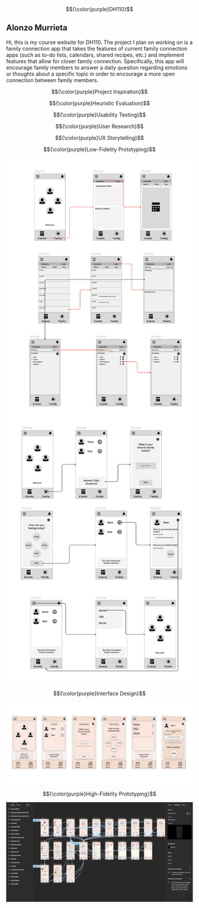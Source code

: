 $${\color{purple}DH110}$$
<h2>Alonzo Murrieta</h2>
Hi, this is my course website for DH110. 
The project I plan on working on is a family connection app that takes the features of current family connection apps (such as to-do lists, calendars, shared recipes, etc.) and implement features that allow for closer family connection. Specifically, this app will encourage family members to answer a daily question regarding emotions or thoughts about a specific topic in order to encourage a more open connection between family members.

$${\color{purple}Project Inspiration}$$

$${\color{purple}Heuristic Evaluation}$$

$${\color{purple}Usability Testing}$$

$${\color{purple}User Research}$$

$${\color{purple}UX Storytelling}$$

$${\color{purple}Low-Fidelity Prototyping}$$

<img src="Media/A05/task2.png"/>
<img src="Media/A05/task1.png"/>

$${\color{purple}Interface Design}$$

<img src="Media/A06/FinalInterface.png"/>

$${\color{purple}High-Fidelity Prototyping}$$

<img src="Media/A07/WireFrame.png"/>


